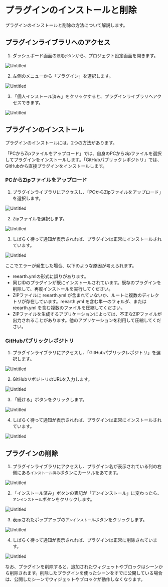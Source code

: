 # プラグインのインストールと削除

プラグインのインストールと削除の方法について解説します。

## プラグインライブラリへのアクセス

1. ダッシュボード画面の`設定ボタン`から、プロジェクト設定画面を開きます。

![Untitled](%E3%83%95%E3%82%9A%E3%83%A9%E3%82%AF%E3%82%99%E3%82%A4%E3%83%B3%E3%81%AE%E3%82%A4%E3%83%B3%E3%82%B9%E3%83%88%E3%83%BC%E3%83%AB%E3%81%A8%E5%89%8A%E9%99%A4%20137dd3fcf542414b8edd03f85178b60f/Untitled.png)

2. 左側のメニューから「プラグイン」を選択します。

![Untitled](%E3%83%95%E3%82%9A%E3%83%A9%E3%82%AF%E3%82%99%E3%82%A4%E3%83%B3%E3%81%AE%E3%82%A4%E3%83%B3%E3%82%B9%E3%83%88%E3%83%BC%E3%83%AB%E3%81%A8%E5%89%8A%E9%99%A4%20137dd3fcf542414b8edd03f85178b60f/Untitled%201.png)

3. 「個人インストール済み」をクリックすると、プラグインライブラリへアクセスできます。

![Untitled](%E3%83%95%E3%82%9A%E3%83%A9%E3%82%AF%E3%82%99%E3%82%A4%E3%83%B3%E3%81%AE%E3%82%A4%E3%83%B3%E3%82%B9%E3%83%88%E3%83%BC%E3%83%AB%E3%81%A8%E5%89%8A%E9%99%A4%20137dd3fcf542414b8edd03f85178b60f/Untitled%202.png)

## プラグインのインストール

プラグインのインストールには、2つの方法があります。

「PCからZipファイルをアップロード」では、自身のPCからzipファイルを選択してプラグインをインストールします。「GitHubパブリックレポジトリ」では、GitHubから直接プラグインをインストールします。

### PCからZipファイルをアップロード

1. プラグインライブラリにアクセスし、「PCからZipファイルをアップロード」を選択します。

![Untitled](%E3%83%95%E3%82%9A%E3%83%A9%E3%82%AF%E3%82%99%E3%82%A4%E3%83%B3%E3%81%AE%E3%82%A4%E3%83%B3%E3%82%B9%E3%83%88%E3%83%BC%E3%83%AB%E3%81%A8%E5%89%8A%E9%99%A4%20137dd3fcf542414b8edd03f85178b60f/Untitled%203.png)

2. Zipファイルを選択します。

![Untitled](%E3%83%95%E3%82%9A%E3%83%A9%E3%82%AF%E3%82%99%E3%82%A4%E3%83%B3%E3%81%AE%E3%82%A4%E3%83%B3%E3%82%B9%E3%83%88%E3%83%BC%E3%83%AB%E3%81%A8%E5%89%8A%E9%99%A4%20137dd3fcf542414b8edd03f85178b60f/Untitled%204.png)

3. しばらく待って通知が表示されれば、プラグインは正常にインストールされています。

![Untitled](%E3%83%95%E3%82%9A%E3%83%A9%E3%82%AF%E3%82%99%E3%82%A4%E3%83%B3%E3%81%AE%E3%82%A4%E3%83%B3%E3%82%B9%E3%83%88%E3%83%BC%E3%83%AB%E3%81%A8%E5%89%8A%E9%99%A4%20137dd3fcf542414b8edd03f85178b60f/Untitled%205.png)

ここでエラーが発生した場合、以下のような原因が考えられます。

- reearth.ymlの形式に誤りがあります。
- 同じIDのプラグインが既にインストールされています。既存のプラグインを削除して、再度インストールを実行してください。
- ZIPファイルに reearth.yml が含まれていないか、ルートに複数のディレクトリが存在しています。reearth.yml を含む単一のフォルダ、または reearth.yml を含む複数のファイルを圧縮してください。
- ZIPファイルを生成するアプリケーションによっては、不正なZIPファイルが出力されることがあります。他のアプリケーションを利用して圧縮してください。

### GitHubパブリックレポジトリ

1. プラグインライブラリにアクセスし、「GitHubパブリックレポジトリ」を選択します。

![Untitled](%E3%83%95%E3%82%9A%E3%83%A9%E3%82%AF%E3%82%99%E3%82%A4%E3%83%B3%E3%81%AE%E3%82%A4%E3%83%B3%E3%82%B9%E3%83%88%E3%83%BC%E3%83%AB%E3%81%A8%E5%89%8A%E9%99%A4%20137dd3fcf542414b8edd03f85178b60f/Untitled%206.png)

2. GitHubリポジトリのURLを入力します。

![Untitled](%E3%83%95%E3%82%9A%E3%83%A9%E3%82%AF%E3%82%99%E3%82%A4%E3%83%B3%E3%81%AE%E3%82%A4%E3%83%B3%E3%82%B9%E3%83%88%E3%83%BC%E3%83%AB%E3%81%A8%E5%89%8A%E9%99%A4%20137dd3fcf542414b8edd03f85178b60f/Untitled%207.png)

3. 「続ける」ボタンをクリックします。

![Untitled](%E3%83%95%E3%82%9A%E3%83%A9%E3%82%AF%E3%82%99%E3%82%A4%E3%83%B3%E3%81%AE%E3%82%A4%E3%83%B3%E3%82%B9%E3%83%88%E3%83%BC%E3%83%AB%E3%81%A8%E5%89%8A%E9%99%A4%20137dd3fcf542414b8edd03f85178b60f/Untitled%208.png)

4. しばらく待って通知が表示されれば、プラグインは正常にインストールされています。

![Untitled](%E3%83%95%E3%82%9A%E3%83%A9%E3%82%AF%E3%82%99%E3%82%A4%E3%83%B3%E3%81%AE%E3%82%A4%E3%83%B3%E3%82%B9%E3%83%88%E3%83%BC%E3%83%AB%E3%81%A8%E5%89%8A%E9%99%A4%20137dd3fcf542414b8edd03f85178b60f/Untitled%205.png)

## プラグインの削除

1. プラグインライブラリにアクセスし、プラグイン名が表示されている列の右側にある`インストール済み`ボタンにカーソルをあてます。

![Untitled](%E3%83%95%E3%82%9A%E3%83%A9%E3%82%AF%E3%82%99%E3%82%A4%E3%83%B3%E3%81%AE%E3%82%A4%E3%83%B3%E3%82%B9%E3%83%88%E3%83%BC%E3%83%AB%E3%81%A8%E5%89%8A%E9%99%A4%20137dd3fcf542414b8edd03f85178b60f/Untitled%209.png)

2. 「インストール済み」ボタンの表記が「アンインストール」に変わったら、`アンインストール`ボタンをクリックします。

![Untitled](%E3%83%95%E3%82%9A%E3%83%A9%E3%82%AF%E3%82%99%E3%82%A4%E3%83%B3%E3%81%AE%E3%82%A4%E3%83%B3%E3%82%B9%E3%83%88%E3%83%BC%E3%83%AB%E3%81%A8%E5%89%8A%E9%99%A4%20137dd3fcf542414b8edd03f85178b60f/Untitled%2010.png)

3. 表示されたポップアップの`アンインストール`ボタンをクリックします。

![Untitled](%E3%83%95%E3%82%9A%E3%83%A9%E3%82%AF%E3%82%99%E3%82%A4%E3%83%B3%E3%81%AE%E3%82%A4%E3%83%B3%E3%82%B9%E3%83%88%E3%83%BC%E3%83%AB%E3%81%A8%E5%89%8A%E9%99%A4%20137dd3fcf542414b8edd03f85178b60f/Untitled%2011.png)

4. しばらく待って通知が表示されれば、プラグインは正常に削除されています。

![Untitled](%E3%83%95%E3%82%9A%E3%83%A9%E3%82%AF%E3%82%99%E3%82%A4%E3%83%B3%E3%81%AE%E3%82%A4%E3%83%B3%E3%82%B9%E3%83%88%E3%83%BC%E3%83%AB%E3%81%A8%E5%89%8A%E9%99%A4%20137dd3fcf542414b8edd03f85178b60f/Untitled%2012.png)

なお、プラグインを削除すると、追加されたウィジェットやブロックはシーンから削除されます。削除したプラグインを使ったシーンをすでに公開している場合は、公開したシーンでウィジェットやブロックが動作しなくなります。
    
